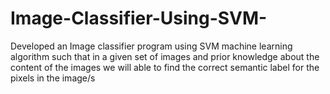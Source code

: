 # Image-Classifier-Using-SVM-
Developed an Image classifier program using SVM machine learning algorithm such that in a given set of images and prior knowledge about the content of the images we will able to find the correct semantic label for the pixels in the image/s
